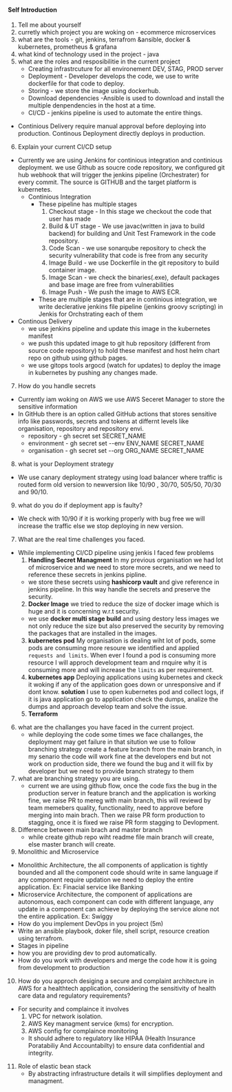 #### Self Introduction
1. Tell me about yourself
2. curretly which project you are woking on  - ecommerce microservices
3. what are the tools - git, jenkins, terrafrom &ansible, docker & kubernetes, prometheus & grafana
4. what kind of technology used in the project - java
5. what are the roles and resposibilitie in the current project
    - Creating infrastrcuture for all environement DEV, STAG, PROD server
    - Deployment - Developer develops the code, we use to write dockerfile for that code to deploy.
    - Storing - we store the image using dockerhub.
    - Download dependencies -Ansible is used to download and install the multiple denpendencies in the host at a time.
    - CI/CD - jenkins pipeline is used to automate the entire things.
- Continious Delivery require manual approval before deploying into production. Continous Deployment directly deploys in production.
6. Explain your current CI/CD setup 
- Currently we are using Jenkins for continious integration and continious deployment. we use Github as soucre code repository, we configured git hub webhook that will trigger the jenkins pipeline (Orchestrater) for every commit. The source is GITHUB and the target platform is kubernetes. 
  - Continious Integration
    - These pipeline has multiple stages
        1. Checkout stage - In this stage we checkout the code that user has made
        2. Build & UT stage - We use javac(written in java to build backend) for building and Unit Test Framework in the code repository.
        3. Code Scan - we use sonarqube repository to check the security vulnerability that code is free from any security
        4. Image Build - we use Dockerfile in the git repository to build container image.
        5. Image Scan - we check the binaries(.exe), default packages and base image are free from  vulnerabilities 
        6. Image Push - We push the image to AWS ECR.
    - These are multiple stages that are in continious integration, we write declerative jenkins file pipeline (jenkins groovy scripting) in Jenkis for Orchstrating each of them
- Continous Delivery
    - we use jenkins pipeline and update this image in the kubernetes manifest
    - we push this updated image to git hub repository (different from source code repository) to hold these manifest and host  helm chart repo on github using github pages.
    - we use gitops tools argocd (watch for updates) to deploy the image in kubernetes by pushing any changes made.
7. How do you handle secrets
- Currently iam woking on AWS we use AWS Seceret Manager to store the sensitive information 
- In GitHub there is an option called GitHub actions that stores sensitive info like passwords, secrets and tokens at differnt levels like organisation, repository and repository envi.
    - repository - gh secret set SECRET_NAME
    - environment - gh secret set --env ENV_NAME SECRET_NAME
    - organisation - gh secret set --org ORG_NAME SECRET_NAME
8. what is your Deployment strategy
- We use canary deployment strategy using load balancer where traffic is routed form old version to newversion like 10/90 , 30/70, 505/50, 70/30 and 90/10.
9. what do you do if deployment app is faulty?
- We check with 10/90 if it is working properly with bug free we will increase the traffic else we stop deploying in new version.

7. What are the real time challenges you faced.
- While implementing CI/CD pipeline using jenkis I faced few problems
    1. **Handling Secret Managment** In my previous organisation we had lot of microservice and we need to store more secrets, and we need to reference these secrets in jenkins pipline.
    - we store these secrets using **hashicorp vault** and give reference in jenkins pipeline. In this way handle the secrets and preserve the security. 
    2. **Docker Image** we tried to reduce the size of docker image which is huge and it is concerning w.r.t security.
    - we use **docker multi stage build** and using destory less images we not only reduce the size but also preserved the security by removing the packages that are installed in the images.
    3. **kubernetes pod** My organisation is dealing wiht lot of pods, some pods are consuming more resoure we identified and applied `requests and limits`. When ever I found a pod is consuming more resource I will approch development team and rnquire why it is consuming more and will increase the `limits` as per requirement. 
    4. **kubernetes app**  Deploying applications using kubernetes and ckeck it woking if any of the application goes down or unresponsive and if dont know. **solution** I use to open kubernetes pod and collect logs, if it is java application go to application check the dumps, analize the dumps and approach develop team and solve the issue.
    5. **Terraform** 
6. what are the challanges you have faced in the current project.
    - while deploying the code some times we face challanges, the deployment may get failure in that sitution we use to follow branching strategy create a feature branch from the main branch, in my senario the code will work fine at the developers end but not work on production side, there we found the bug and it will fix by developer but we need to provide branch strategy to them
7. what are branching strategy you are using.
    - current we are using github flow, once the code fixs the bug in the production server in feature branch and the application is working fine, we raise PR to mereg with main branch, this will reviewd by team memebers quality, functionality, need to approve before merging into main brach. Then we raise PR form production to stagging, once it is fixed we raise PR form stagging to Devlopment.
8. Difference between main brach and master branch
    - while create github repo wiht readme file main branch will create, else master branch will create.
9. Monolithic and Microservice
- Monolithic Architecture, the all components of application is tightly bounded and all the component code should write in same language if any component require updation we need to deploy the entire application. Ex: Finacial service like Banking
- Microservice Architecture, the component of applications are autonomous, each component can code with different language, any update in a component can achieve by deploying the service alone not the entire application. Ex: Swiggy
- How do you implement DevOps in you project (5m)
- Write an ansible playbook, doker file, shell script, resource creation using terrafrom.
- Stages in pipeline
- how you are providing dev to prod automatically.
- How do you work with developers and merge the code how it is going from development to production
10. How do you approch desiging a secure and complaint architecture in AWS for a healthtech application, considering the sensitivity of health care data and regulatory requirements?
-  For security and complaince it involves 
    1. VPC for network isolation.
    2. AWS Key managment service (kms) for encryption.
    3. AWS config for complaince monitoring
    - It should adhere to regulatory like HIPAA (Health Insurance Poratabiliy And Accountabilty) to ensure data confidential and integrity.
11. Role of elastic bean stack
    - By abstracting infrastructure details it will simplifies deployment and managment.